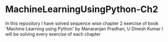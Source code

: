 # MachineLearningUsingPython-Ch2
In this repository I have solved sequence wise chapter 2 exercise of book 'Machine Learning using Python' by Manaranjan Pradhan, U Dinesh Kumar
I will be solving every exercise of each chapter

